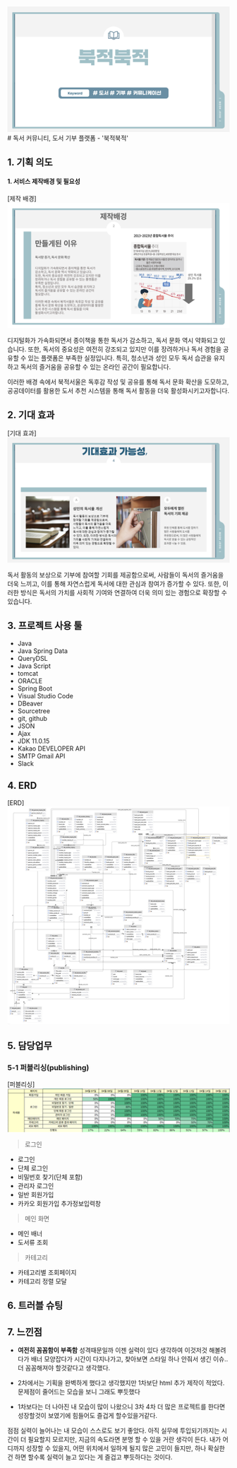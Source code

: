 <img src="https://github.com/catcatsang/bookJeogSeoul-Publishing/blob/master/%EC%8A%AC%EB%9D%BC%EC%9D%B4%EB%93%9C1.PNG">
# 독서 커뮤니티, 도서 기부 플랫폼 - '북적북적'

## 1. 기획 의도

#### 1. 서비스 제작배경 및 필요성

[제작 배경]
<img src="https://github.com/catcatsang/bookJeogSeoul-Publishing/blob/master/%EC%8A%AC%EB%9D%BC%EC%9D%B4%EB%93%9C4.PNG">

디지털화가 가속화되면서 종이책을 통한 독서가 감소하고, 독서 문화 역시 약화되고 있습니다. 
또한, 독서의 중요성은 여전히 강조되고 있지만 이를 장려하거나 독서 경험을 공유할 수 있는 플랫폼은 부족한 실정입니다.
특히, 청소년과 성인 모두 독서 습관을 유지하고 독서의 즐거움을 공유할 수 있는 온라인 공간이 필요합니다. 

이러한 배경 속에서 북적서울은 독후감 작성 및 공유를 통해 독서 문화 확산을 도모하고, 공공데이터를 활용한 도서 추천 시스템을 통해 독서 활동을 더욱 활성화시키고자합니다.



## 2. 기대 효과

[기대 효과]
<img src="https://github.com/catcatsang/bookJeogSeoul-Publishing/blob/master/%EC%8A%AC%EB%9D%BC%EC%9D%B4%EB%93%9C6.PNG">

독서 활동의 보상으로 기부에 참여할 기회를 제공함으로써, 사람들이 독서의 즐거움을 더욱 느끼고, 이를 통해 자연스럽게 독서에 대한 관심과 참여가 증가할 수 있다. 또한, 이러한 방식은 독서의 가치를 사회적 기여와 연결하여 더욱 의미 있는 경험으로 확장할 수 있습니다.


## 3. 프로젝트 사용 툴

-   Java
-   Java Spring Data
-   QueryDSL
-   Java Script
-   tomcat
-   ORACLE
-   Spring Boot
-   Visual Studio Code
-   DBeaver
-   Sourcetree
-   git, github
-   JSON
-   Ajax
-   JDK 11.0.15
-   Kakao DEVELOPER API
-   SMTP Gmail API
-   Slack

## 4. ERD

[ERD]
<img src="https://github.com/catcatsang/bookJeogSeoul-Publishing/blob/master/tbl_book_post_report%20(DDL)%20%5Bbjseoul%5D.png">

## 5. 담당업무

### 5-1 퍼블리싱(publishing)

[퍼블리싱]
<img src="https://github.com/catcatsang/bookJeogSeoul-Publishing/blob/master/publisher.png">

> 로그인

-   로그인 
-   단체 로그인 
-   비밀번호 찾기(단체 포함)
-   관리자 로그인
-   일반 회원가입
-   카카오 회원가입 추가정보입력창
  

> 메인 화면

-   메인 배너
-   도서류 조회


> 카테고리

- 카테고리별 조회페이지
- 카테고리 정렬 모달

## 6. 트러블 슈팅


## 7. 느낀점

-   **여전히 꼼꼼함이 부족함** 성격때문일까 이젠 실력이 있다 생각하여 이것저것 해볼려다가 배너 모양잡다가 시간이 다지나가고, 찾아보면 스타일 하나 안줘서 생긴 이슈.. 더 꼼꼼해져야 할것같다고 생각했다.

-   2차에서는 기획을 완벽하게 했다고 생각했지만 1차보단 html 추가 제작이 적었다. 문제점이 줄어드는 모습을 보니 그래도 뿌듯했다

-   1차보다는 더 나아진 내 모습이 많이 나왔으니 3차 4차 더 많은 프로젝트를 한다면 성장할것이 보였기에 힘들어도 즐겁게 할수있을거같다.

점점 실력이 늘어나는 내 모습이 스스로도 보기 좋았다. 아직 실무에 투입되기까지는 시간이 더 필요할지 모르지만, 지금의 속도라면 분명 할 수 있을 거란 생각이 든다. 내가 어디까지 성장할 수 있을지, 어떤 위치에서 일하게 될지 많은 고민이 들지만, 하나 확실한 건 하면 할수록 실력이 늘고 있다는 게 즐겁고 뿌듯하다는 것이다.
